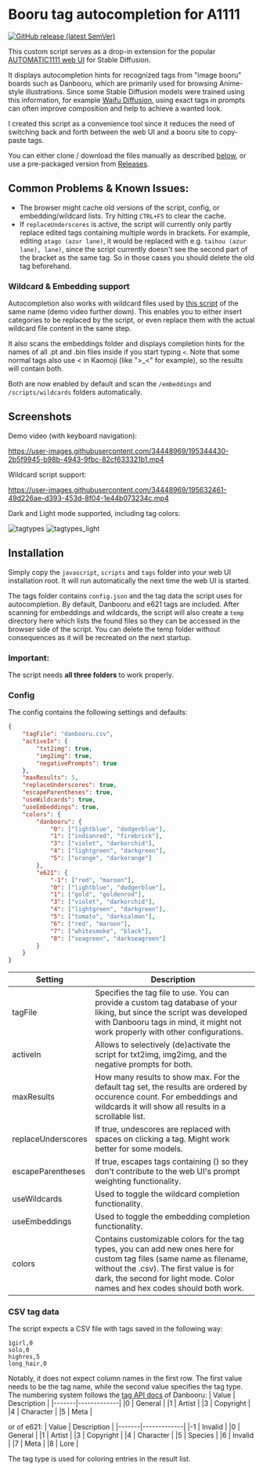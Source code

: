 # Booru tag autocompletion for A1111

[![GitHub release (latest SemVer)](https://img.shields.io/github/v/release/DominikDoom/a1111-sd-webui-tagcomplete)](https://github.com/DominikDoom/a1111-sd-webui-tagcomplete/releases)

This custom script serves as a drop-in extension for the popular [AUTOMATIC1111 web UI](https://github.com/AUTOMATIC1111/stable-diffusion-webui) for Stable Diffusion.

It displays autocompletion hints for recognized tags from "image booru" boards such as Danbooru, which are primarily used for browsing Anime-style illustrations.
Since some Stable Diffusion models were trained using this information, for example [Waifu Diffusion](https://github.com/harubaru/waifu-diffusion), using exact tags in prompts can often improve composition and help to achieve a wanted look.

I created this script as a convenience tool since it reduces the need of switching back and forth between the web UI and a booru site to copy-paste tags.

You can either clone / download the files manually as described [below](#installation), or use a pre-packaged version from [Releases](https://github.com/DominikDoom/a1111-sd-webui-tagcomplete/releases).

## Common Problems & Known Issues:
- The browser might cache old versions of the script, config, or embedding/wildcard lists. Try hitting `CTRL+F5` to clear the cache.
- If `replaceUnderscores` is active, the script will currently only partly replace edited tags containing multiple words in brackets.
For example, editing `atago (azur lane)`, it would be replaced with e.g. `taihou (azur lane), lane)`, since the script currently doesn't see the second part of the bracket as the same tag. So in those cases you should delete the old tag beforehand.

### Wildcard & Embedding support
Autocompletion also works with wildcard files used by [this script](https://github.com/jtkelm2/stable-diffusion-webui-1/blob/master/scripts/wildcards.py) of the same name (demo video further down). This enables you to either insert categories to be replaced by the script, or even replace them with the actual wildcard file content in the same step.

It also scans the embeddings folder and displays completion hints for the names of all .pt and .bin files inside if you start typing `<`. Note that some normal tags also use < in Kaomoji (like ">_<" for example), so the results will contain both.

Both are now enabled by default and scan the `/embeddings` and `/scripts/wildcards` folders automatically.

## Screenshots
Demo video (with keyboard navigation):

https://user-images.githubusercontent.com/34448969/195344430-2b5f9945-b98b-4943-9fbc-82cf633321b1.mp4

Wildcard script support:

https://user-images.githubusercontent.com/34448969/195632461-49d226ae-d393-453d-8f04-1e44b073234c.mp4

Dark and Light mode supported, including tag colors:

![tagtypes](https://user-images.githubusercontent.com/34448969/195177127-f63949f8-271d-4767-bccd-f1b5e818a7f8.png)
![tagtypes_light](https://user-images.githubusercontent.com/34448969/195180061-ceebcc25-9e4c-424f-b0c9-ba8e8f4f17f4.png)

## Installation
Simply copy the `javascript`, `scripts` and `tags` folder into your web UI installation root. It will run automatically the next time the web UI is started.

The tags folder contains `config.json` and the tag data the script uses for autocompletion. By default, Danbooru and e621 tags are included.
After scanning for embeddings and wildcards, the script will also create a `temp` directory here which lists the found files so they can be accessed in the browser side of the script. You can delete the temp folder without consequences as it will be recreated on the next startup.
### Important:
The script needs **all three folders** to work properly.

### Config
The config contains the following settings and defaults:
```json
{
	"tagFile": "danbooru.csv",
	"activeIn": {
		"txt2img": true,
		"img2img": true,
		"negativePrompts": true
	},
	"maxResults": 5,
	"replaceUnderscores": true,
	"escapeParentheses": true,
	"useWildcards": true,
	"useEmbeddings": true,
	"colors": {
		"danbooru": {
			"0": ["lightblue", "dodgerblue"],
			"1": ["indianred", "firebrick"],
			"3": ["violet", "darkorchid"],
			"4": ["lightgreen", "darkgreen"],
			"5": ["orange", "darkorange"]
		},
		"e621": {
			"-1": ["red", "maroon"],
			"0": ["lightblue", "dodgerblue"],
			"1": ["gold", "goldenrod"],
			"3": ["violet", "darkorchid"],
			"4": ["lightgreen", "darkgreen"],
			"5": ["tomato", "darksalmon"],
			"6": ["red", "maroon"],
			"7": ["whitesmoke", "black"],
			"8": ["seagreen", "darkseagreen"]
		}
	}
}
```
| Setting	| Description |
|---------|-------------|
| tagFile | Specifies the tag file to use. You can provide a custom tag database of your liking, but since the script was developed with Danbooru tags in mind, it might not work properly with other configurations.|
| activeIn | Allows to selectively (de)activate the script for txt2img, img2img, and the negative prompts for both. |
| maxResults | How many results to show max. For the default tag set, the results are ordered by occurence count. For embeddings and wildcards it will show all results in a scrollable list. |
| replaceUnderscores | If true, undescores are replaced with spaces on clicking a tag. Might work better for some models. |
| escapeParentheses | If true, escapes tags containing () so they don't contribute to the web UI's prompt weighting functionality. |
| useWildcards | Used to toggle the wildcard completion functionality. |
| useEmbeddings | Used to toggle the embedding completion functionality. |
| colors | Contains customizable colors for the tag types, you can add new ones here for custom tag files (same name as filename, without the .csv). The first value is for dark, the second for light mode. Color names and hex codes should both work.|

### CSV tag data
The script expects a CSV file with tags saved in the following way:
```csv
1girl,0
solo,0
highres,5
long_hair,0
```
Notably, it does not expect column names in the first row.
The first value needs to be the tag name, while the second value specifies the tag type.
The numbering system follows the [tag API docs](https://danbooru.donmai.us/wiki_pages/api%3Atags) of Danbooru:
| Value	| Description |
|-------|-------------|
|0	    | General     |
|1	    | Artist      |
|3	    | Copyright   |
|4	    | Character   |
|5	    | Meta        |

or of e621:
| Value	| Description |
|-------|-------------|
|-1	    | Invalid     |
|0	    | General     |
|1	    | Artist      |
|3	    | Copyright   |
|4	    | Character   |
|5	    | Species     |
|6	    | Invalid     |
|7	    | Meta        |
|8	    | Lore        |

The tag type is used for coloring entries in the result list.
